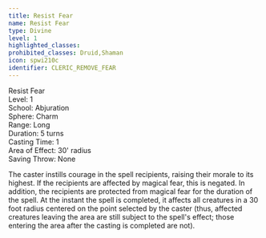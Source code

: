 ```yaml
---
title: Resist Fear
name: Resist Fear
type: Divine
level: 1
highlighted_classes: 
prohibited_classes: Druid,Shaman
icon: spwi210c
identifier: CLERIC_REMOVE_FEAR
---
```

Resist Fear  
Level: 1  
School: Abjuration  
Sphere: Charm  
Range: Long  
Duration: 5 turns  
Casting Time: 1  
Area of Effect: 30' radius  
Saving Throw: None  
  
The caster instills courage in the spell recipients, raising their morale to its highest. If the recipients are affected by magical fear, this is negated. In addition, the recipients are protected from magical fear for the duration of the spell. At the instant the spell is completed, it affects all creatures in a 30 foot radius centered on the point selected by the caster (thus, affected creatures leaving the area are still subject to the spell's effect; those entering the area after the casting is completed are not).  

